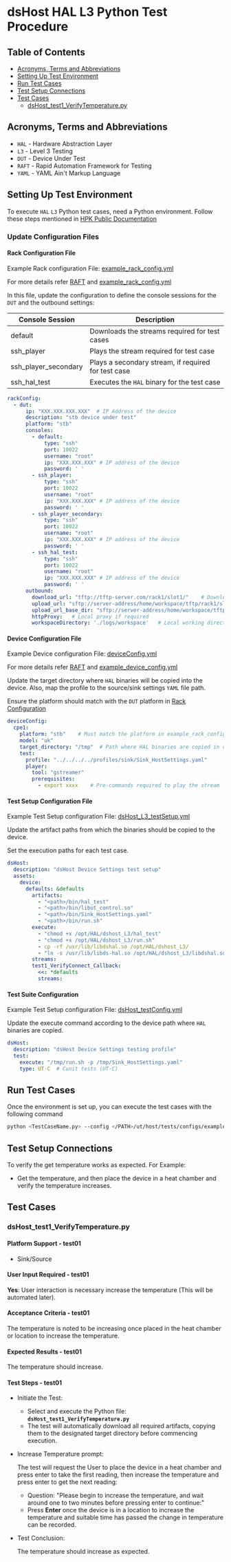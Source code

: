 # dsHost HAL L3 Python Test Procedure

## Table of Contents

- [Acronyms, Terms and Abbreviations](#acronyms-terms-and-abbreviations)
- [Setting Up Test Environment](#setting-up-test-environment)
- [Run Test Cases](#run-test-cases)
- [Test Setup Connections](#test-setup-connections)
- [Test Cases](#test-cases)
  - [dsHost_test1_VerifyTemperature.py](#dshost_test1_verifytemperaturepy)
## Acronyms, Terms and Abbreviations

- `HAL`    - Hardware Abstraction Layer
- `L3`     - Level 3 Testing
- `DUT`    - Device Under Test
- `RAFT`   - Rapid Automation Framework for Testing
- `YAML`   - YAML Ain't Markup Language

## Setting Up Test Environment

To execute `HAL` `L3` Python test cases, need a Python environment. Follow these steps mentioned in [HPK Public Documentation](https://github.com/rdkcentral/rdk-hpk-documentation/blob/main/README.md)

### Update Configuration Files

#### Rack Configuration File

Example Rack configuration File: [example_rack_config.yml](../../../host/tests/configs/example_rack_config.yml)

For more details refer [RAFT](https://github.com/rdkcentral/python_raft/blob/1.0.0/README.md) and [example_rack_config.yml](https://github.com/rdkcentral/python_raft/blob/1.0.0/examples/configs/example_rack_config.yml)

In this file, update the configuration to define the console sessions for the `DUT` and the outbound settings:

|Console Session|Description|
|---------------|-----------|
|default|Downloads the streams required for test cases|
|ssh_player|Plays the stream required for test case|
|ssh_player_secondary|Plays a secondary stream, if required for test case|
|ssh_hal_test|Executes the `HAL` binary for the test case|

```yaml
rackConfig:
  - dut:
      ip: "XXX.XXX.XXX.XXX"  # IP Address of the device
      description: "stb device under test"
      platform: "stb"
      consoles:
        - default:
            type: "ssh"
            port: 10022
            username: "root"
            ip: "XXX.XXX.XXX" # IP address of the device
            password: ' '
        - ssh_player:
            type: "ssh"
            port: 10022
            username: "root"
            ip: "XXX.XXX.XXX" # IP address of the device
            password: ' '
        - ssh_player_secondary:
            type: "ssh"
            port: 10022
            username: "root"
            ip: "XXX.XXX.XXX" # IP address of the device
            password: ' '
        - ssh_hal_test:
            type: "ssh"
            port: 10022
            username: "root"
            ip: "XXX.XXX.XXX" # IP address of the device
            password: ' '
      outbound:
        download_url: "tftp://tftp-server.com/rack1/slot1/"    # Download location for the CPE device
        upload_url: "sftp://server-address/home/workspace/tftp/rack1/slot1/" # Upload location
        upload_url_base_dir: "sftp://server-address/home/workspace/tftp/rack1/slot1"
        httpProxy:   # Local proxy if required
        workspaceDirectory: './logs/workspace'   # Local working directory

```

#### Device Configuration File

Example Device configuration File: [deviceConfig.yml](../../../host/tests/configs/deviceConfig.yml)

For more details refer [RAFT](https://github.com/rdkcentral/python_raft/blob/1.0.0/README.md) and [example_device_config.yml](https://github.com/rdkcentral/python_raft/blob/1.0.0/examples/configs/example_device_config.yml)

Update the target directory where `HAL` binaries will be copied into the device. Also, map the profile to the source/sink settings `YAML` file path.

Ensure the platform should match with the `DUT` platform in [Rack Configuration](#rack-configuration-file)

```yaml
deviceConfig:
  cpe1:
    platform: "stb"    # Must match the platform in example_rack_config.yml
    model: "uk"
    target_directory: "/tmp"  # Path where HAL binaries are copied in device
    test:
      profile: "../../../../profiles/sink/Sink_HostSettings.yaml"
      player:
        tool: "gstreamer"
        prerequisites:
          - export xxxx    # Pre-commands required to play the stream

```

#### Test Setup Configuration File

Example Test Setup configuration File: [dsHost_L3_testSetup.yml](../../../host/tests/L3_TestCases/dsHost/dsHost_L3_testSetup.yml)

Update the artifact paths from which the binaries should be copied to the device.

Set the execution paths for each test case.

```yaml
dsHost:
  description: "dsHost Device Settings test setup"
  assets:
    device:
      defaults: &defaults
        artifacts:
          - "<path>/bin/hal_test"
          - "<path>/bin/libut_control.so"
          - "<path>/bin/Sink_HostSettings.yaml"
          - "<path>/bin/run.sh"
        execute:
          - "chmod +x /opt/HAL/dshost_L3/hal_test"
          - "chmod +x /opt/HAL/dshost_L3/run.sh"
          - cp -rf /usr/lib/libdshal.so /opt/HAL/dshost_L3/
          - "ln -s /usr/lib/libds-hal.so /opt/HAL/dshost_L3/libdshal.so"
        streams:
        test1_VerifyConnect_Callback:
          <<: *defaults
          streams:
```

#### Test Suite Configuration

Example Test Setup configuration File: [dsHost_testConfig.yml](../../../host/tests/dsClasses/dsHost_testConfig.yml)

Update the execute command according to the device path where `HAL` binaries are copied.

```yaml
dsHost:
  description: "dsHost Device Settings testing profile"
  test:
    execute: "/tmp/run.sh -p /tmp/Sink_HostSettings.yaml"
    type: UT-C  # Cunit tests (UT-C)

```

## Run Test Cases

Once the environment is set up, you can execute the test cases with the following command

```bash
python <TestCaseName.py> --config </PATH>/ut/host/tests/configs/example_rack_config.yml --deviceConfig </PATH>/ut/host/tests/configs/deviceConfig.yml
```

## Test Setup Connections

To verify the get temperature works as expected.
For Example:

- Get the temperature, and then place the device in a heat chamber and verify the temperature increases.

## Test Cases
### dsHost_test1_VerifyTemperature.py

#### Platform Support - test01

- Sink/Source

#### User Input Required - test01

**Yes**: User interaction is necessary increase the temperature (This will be automated later).

#### Acceptance Criteria - test01

The temperature is noted to be increasing once placed in the heat chamber or location to increase the temperature.

#### Expected Results - test01

The temperature should increase.

#### Test Steps - test01

- Initiate the Test:

  - Select and execute the Python file: **`dsHost_test1_VerifyTemperature.py`**
  - The test will automatically download all required artifacts, copying them to the designated target directory before commencing execution.

- Increase Temperature prompt:

    The test will request the User to place the device in a heat chamber and press enter to take the first reading, then increase the temperature and press enter to get the next reading:

  - Question: "Please begin to increase the temperature, and wait around one to two minutes before pressing enter to continue:"
  - Press **Enter** once the device is in a location to increase the temperature and suitable time has passed the change in temperature can be recorded.

- Test Conclusion:

  The temperature should increase as expected.
